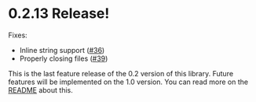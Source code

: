 # 0.2.13 Release!

Fixes:

* Inline string support ([#36](https://github.com/monitorjbl/excel-streaming-reader/pull/36))
* Properly closing files ([#39](https://github.com/monitorjbl/excel-streaming-reader/issues/39))

This is the last feature release of the 0.2 version of this library. Future features will be implemented on the 1.0 version. You can read more on the [README](https://github.com/monitorjbl/excel-streaming-reader#user-content-important-read-first) about this.